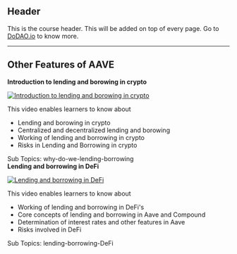 ## Header
This is the course header. This will be added on top of every page. Go to [DoDAO.io](https://www.dodao.io) to know more.

 ---
 
 ## Other Features of AAVE
 
  **Introduction to lending and borowing in crypto**
 
 [![Introduction to lending and borowing in crypto](https://img.youtube.com/vi/SrArEE6p3zM/0.jpg)](https://www.youtube.com/watch?v=SrArEE6p3zM)     
 
 This video enables learners to know about
  * Lending and borowing in crypto
  * Centralized and  decentralized lending and borowing 
  * Working of lending and borrowing in crypto
  * Risks in Lending and Borrowing in crypto
    
 
 Sub Topics: why-do-we-lending-borrowing    
  **Lending and borrowing in DeFi**
 
 [![Lending and borrowing in DeFi](https://img.youtube.com/vi/aTp9er6S73M/0.jpg)](https://www.youtube.com/watch?v=aTp9er6S73M)     
 
 This video enables learners to know about
  * Working of lending and borrowing in DeFi's
  * Core concepts of lending and borrowing in Aave and Compound
  * Determination of interest rates and other features in Aave
  * Risks involved in DeFi
    
 
 Sub Topics: lending-borrowing-DeFi    
 
